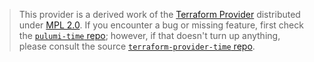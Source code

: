 > This provider is a derived work of the [Terraform Provider](https://github.com/hashicorp/terraform-provider-time)
> distributed under [MPL 2.0](https://www.mozilla.org/en-US/MPL/2.0/). If you encounter a bug or missing feature,
> first check the [`pulumi-time` repo](https://github.com/pulumiverse/pulumi-time/issues); however, if that doesn't turn up anything,
> please consult the source [`terraform-provider-time` repo](https://github.com/hashicorp/terraform-provider-time/issues).
